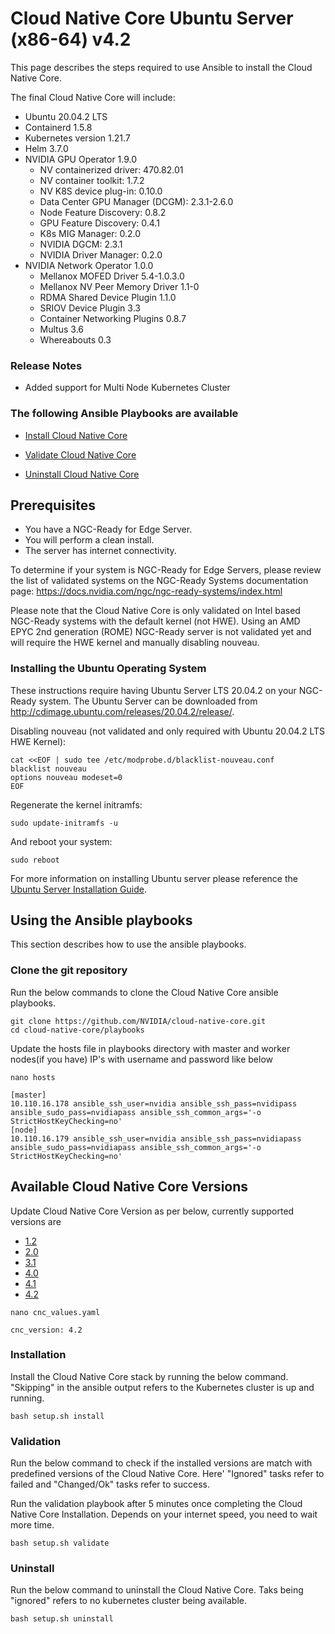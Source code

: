 <h1> Cloud Native Core Ubuntu Server (x86-64) v4.2 </h1>

This page describes the steps required to use Ansible to install the Cloud Native Core.

The final Cloud Native Core will include:

- Ubuntu 20.04.2 LTS
- Containerd 1.5.8
- Kubernetes version 1.21.7
- Helm 3.7.0
- NVIDIA GPU Operator 1.9.0
  - NV containerized driver: 470.82.01
  - NV container toolkit: 1.7.2
  - NV K8S device plug-in: 0.10.0
  - Data Center GPU Manager (DCGM): 2.3.1-2.6.0
  - Node Feature Discovery: 0.8.2
  - GPU Feature Discovery: 0.4.1
  - K8s MIG Manager: 0.2.0
  - NVIDIA DGCM: 2.3.1
  - NVIDIA Driver Manager: 0.2.0
- NVIDIA Network Operator 1.0.0
  - Mellanox MOFED Driver 5.4-1.0.3.0
  - Mellanox NV Peer Memory Driver 1.1-0
  - RDMA Shared Device Plugin 1.1.0
  - SRIOV Device Plugin 3.3
  - Container Networking Plugins 0.8.7
  - Multus 3.6
  - Whereabouts 0.3

### Release Notes

- Added support for Multi Node Kubernetes Cluster

### The following Ansible Playbooks are available

- [Install Cloud Native Core](https://github.com/NVIDIA/cloud-native-core/blob/master/playbooks/cnc-installation.yaml)

- [Validate Cloud Native Core ](https://github.com/NVIDIA/cloud-native-core/blob/master/playbooks/cnc-validation.yaml)

- [Uninstall Cloud Native Core](https://github.com/NVIDIA/cloud-native-core/blob/master/playbooks/cnc-uninstall.yaml)

## Prerequisites

- You have a NGC-Ready for Edge Server.
- You will perform a clean install.
- The server has internet connectivity.

To determine if your system is NGC-Ready for Edge Servers, please review the list of validated systems on the NGC-Ready Systems documentation page: https://docs.nvidia.com/ngc/ngc-ready-systems/index.html

Please note that the Cloud Native Core is only validated on Intel based NGC-Ready systems with the default kernel (not HWE). Using an AMD EPYC 2nd generation (ROME) NGC-Ready server is not validated yet and will require the HWE kernel and manually disabling nouveau.

### Installing the Ubuntu Operating System
These instructions require having Ubuntu Server LTS 20.04.2 on your NGC-Ready system. The Ubuntu Server can be downloaded from http://cdimage.ubuntu.com/releases/20.04.2/release/.

Disabling nouveau (not validated and only required with Ubuntu 20.04.2 LTS HWE Kernel): 

```
cat <<EOF | sudo tee /etc/modprobe.d/blacklist-nouveau.conf
blacklist nouveau
options nouveau modeset=0
EOF
```

Regenerate the kernel initramfs:

```
sudo update-initramfs -u
```

And reboot your system:

```
sudo reboot
```

For more information on installing Ubuntu server please reference the [Ubuntu Server Installation Guide](https://ubuntu.com/tutorials/tutorial-install-ubuntu-server#1-overview).
 
## Using the Ansible playbooks 
This section describes how to use the ansible playbooks.

### Clone the git repository

Run the below commands to clone the Cloud Native Core ansible playbooks.

```
git clone https://github.com/NVIDIA/cloud-native-core.git
cd cloud-native-core/playbooks
```

Update the hosts file in playbooks directory with master and worker nodes(if you have) IP's with username and password like below

```
nano hosts

[master]
10.110.16.178 ansible_ssh_user=nvidia ansible_ssh_pass=nvidipass ansible_sudo_pass=nvidiapass ansible_ssh_common_args='-o StrictHostKeyChecking=no'
[node]
10.110.16.179 ansible_ssh_user=nvidia ansible_ssh_pass=nvidiapass ansible_sudo_pass=nvidiapass ansible_ssh_common_args='-o StrictHostKeyChecking=no'
```


## Available Cloud Native Core Versions

Update Cloud Native Core Version as per below, currently supported versions are

- [1.2](https://github.com/NVIDIA/cloud-native-core/blob/master/playbooks/Ubuntu_Server_v1.2.md)
- [2.0](https://github.com/NVIDIA/cloud-native-core/blob/master/playbooks/Ubuntu_Server_v2.0.md)
- [3.1](https://github.com/NVIDIA/cloud-native-core/blob/master/playbooks/Ubuntu_Server_v3.1.md)
- [4.0](https://github.com/NVIDIA/cloud-native-core/blob/master/playbooks/Ubuntu_Server_v4.0.md)
- [4.1](https://github.com/NVIDIA/cloud-native-core/blob/master/playbooks/Ubuntu_Server_v4.1.md)
- [4.2](https://github.com/NVIDIA/cloud-native-core/blob/master/playbooks/Ubuntu_Server_v4.2.md)

```
nano cnc_values.yaml

cnc_version: 4.2

```

### Installation

Install the Cloud Native Core stack by running the below command. "Skipping" in the ansible output refers to the Kubernetes cluster is up and running.

```
bash setup.sh install
```

### Validation

Run the below command to check if the installed versions are match with predefined versions of the Cloud Native Core. Here' "Ignored" tasks refer to failed and "Changed/Ok" tasks refer to success.

Run the validation playbook after 5 minutes once completing the Cloud Native Core Installation. Depends on your internet speed, you need to wait more time.

```
bash setup.sh validate
```

### Uninstall

Run the below command to uninstall the Cloud Native Core. Taks being "ignored" refers to no kubernetes cluster being available.

```
bash setup.sh uninstall
```

